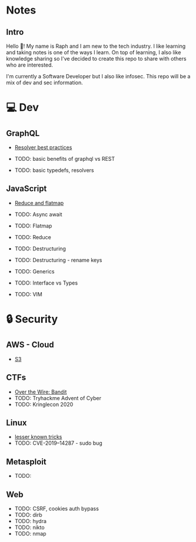 # Notes

## Intro

Hello 👋! 
My name is Raph and I am new to the tech industry.
I like learning and taking notes is one of the ways I learn. On top of learning, I also like knowledge sharing so I've decided to create this repo to share with others who are interested.

I'm currently a Software Developer but I also like infosec. This repo will be a mix of dev and sec information.

# 💻 Dev

## GraphQL

- [Resolver best practices](dev/graphql/resolver-best-practices.md)

- TODO: basic benefits of graphql vs REST
- TODO: basic typedefs, resolvers

## JavaScript

- [Reduce and flatmap](dev/javascript/reduce-flatmap.md)

- TODO: Async await
- TODO: Flatmap
- TODO: Reduce
- TODO: Destructuring
- TODO: Destructuring - rename keys
- TODO: Generics
- TODO: Interface vs Types
- TODO: VIM

# 🔒 Security

## AWS - Cloud

- [S3](security/aws/s3.md)

## CTFs

- [Over the Wire: Bandit](security/CTF/bandit/)
- TODO: Tryhackme Advent of Cyber
- TODO: Kringlecon 2020

## Linux

- [lesser known tricks](security/linux/lesserKnown.sh)
- TODO: CVE-2019–14287 - sudo bug 

## Metasploit

- TODO: 

## Web

- TODO: CSRF, cookies auth bypass
- TODO: dirb
- TODO: hydra
- TODO: nikto
- TODO: nmap
